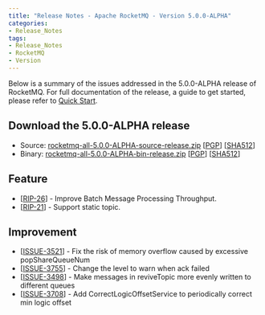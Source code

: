 ```yaml
---
title: "Release Notes - Apache RocketMQ - Version 5.0.0-ALPHA"
categories:
- Release_Notes
tags:
- Release_Notes
- RocketMQ
- Version
---
```


Below is a summary of the issues addressed in the 5.0.0-ALPHA release of RocketMQ. For full documentation of the release, a guide to get started, please refer to <a href='/docs/quick-start/'>Quick Start</a>.


<h2> Download the 5.0.0-ALPHA release</h2>

* Source: [rocketmq-all-5.0.0-ALPHA-source-release.zip](https://www.apache.org/dyn/closer.cgi?path=rocketmq/5.0.0-ALPHA/rocketmq-all-5.0.0-ALPHA-source-release.zip) [[PGP](https://www.apache.org/dist/rocketmq/5.0.0-ALPHA/rocketmq-all-5.0.0-bin-release.zip.asc)] [[SHA512](https://archive.apache.org/dist/rocketmq/5.0.0-ALPHA/rocketmq-all-5.0.0-ALPHA-source-release.zip.sha512)]
* Binary: [rocketmq-all-5.0.0-ALPHA-bin-release.zip](https://www.apache.org/dyn/closer.cgi?path=rocketmq/5.0.0-ALPHA/rocketmq-all-5.0.0-ALPHA-bin-release.zip) [[PGP](https://www.apache.org/dist/rocketmq/5.0.0-ALPHA/rocketmq-all-5.0.0-ALPHA-bin-release.zip.asc)] [[SHA512](https://www.apache.org/dist/rocketmq/5.0.0-ALPHA/rocketmq-all-5.0.0-ALPHA-bin-release.zip.sha512)]

## Feature
<ul>
<li>[<a href='https://github.com/apache/rocketmq/wiki/RIP-26-Improve-Batch-Message-Processing-Throughput'>RIP-26</a>] - Improve Batch Message Processing Throughput.
</li>
<li>[<a href='https://github.com/apache/rocketmq/tree/5.0.0-alpha/docs/cn/statictopic'>RIP-21</a>] - Support static topic.
</li>
</ul>

## Improvement
<ul>
<li>[<a href='https://github.com/apache/rocketmq/issues/3521'>ISSUE-3521</a>] - Fix the risk of memory overflow caused by excessive popShareQueueNum</li>
<li>[<a href='https://github.com/apache/rocketmq/issues/3755'>ISSUE-3755</a>] - Change the level to warn when ack failed</li>
<li>[<a href='https://github.com/apache/rocketmq/issues/3498'>ISSUE-3498</a>] - Make messages in reviveTopic more evenly written to different queues</li>
<li>[<a href='https://github.com/apache/rocketmq/issues/3708'>ISSUE-3708</a>] - Add CorrectLogicOffsetService to periodically correct min logic offset</li>
</ul>



